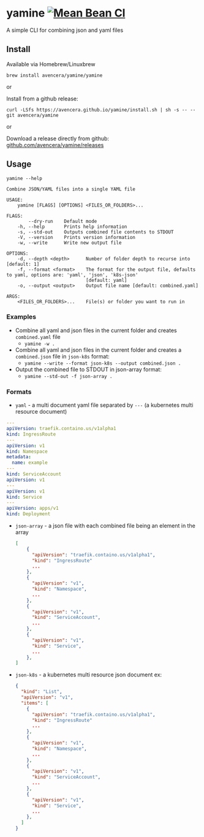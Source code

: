 # yamine [![Mean Bean CI](https://github.com/avencera/yamine/workflows/Mean%20Bean%20CI/badge.svg)](https://github.com/avencera/yamine/actions?query=workflow%3A%22Mean+Bean+CI%22)

A simple CLI for combining json and yaml files

## Install

Available via Homebrew/Linuxbrew

`brew install avencera/yamine/yamine`

or

Install from a github release:

`curl -LSfs https://avencera.github.io/yamine/install.sh | sh -s -- --git avencera/yamine`

or

Download a release directly from github: [github.com/avencera/yamine/releases](https://github.com/avencera/yamine/releases)

## Usage

`yamine --help`

```
Combine JSON/YAML files into a single YAML file

USAGE:
    yamine [FLAGS] [OPTIONS] <FILES_OR_FOLDERS>...

FLAGS:
        --dry-run    Default mode
    -h, --help       Prints help information
    -s, --std-out    Outputs combined file contents to STDOUT
    -V, --version    Prints version information
    -w, --write      Write new output file

OPTIONS:
    -d, --depth <depth>      Number of folder depth to recurse into [default: 1]
    -f, --format <format>    The format for the output file, defaults to yaml, options are: 'yaml', 'json', 'k8s-json'
                             [default: yaml]
    -o, --output <output>    Output file name [default: combined.yaml]

ARGS:
    <FILES_OR_FOLDERS>...    File(s) or folder you want to run in
```

### Examples

- Combine all yaml and json files in the current folder and creates `combined.yaml` file
  - `yamine -w .`
- Combine all yaml and json files in the current folder and creates a `combined.json` file in `json-k8s` format:
  - `yamine --write --format json-k8s --output combined.json .`
- Output the combined file to STDOUT in json-array format:
  - `yamine --std-out -f json-array .`

### Formats

- `yaml` - a multi document yaml file separated by `---` (a kubernetes multi resource document)

```yaml
---
apiVersion: traefik.containo.us/v1alpha1
kind: IngressRoute
---
apiVersion: v1
kind: Namespace
metadata:
  name: example
---
kind: ServiceAccount
apiVersion: v1
---
apiVersion: v1
kind: Service
---
apiVersion: apps/v1
kind: Deployment
```

- `json-array` - a json file with each combined file being an element in the array

  ```json
  [
      {
        "apiVersion": "traefik.containo.us/v1alpha1",
        "kind": "IngressRoute"
        ...
      },
      {
        "apiVersion": "v1",
        "kind": "Namespace",
        ...
      },
      {
        "apiVersion": "v1",
        "kind": "ServiceAccount",
        ...
      },
      {
        "apiVersion": "v1",
        "kind": "Service",
        ...
      },
  ]
  ```

- `json-k8s` - a kubernetes multi resource json document ex:

  ```json
  {
    "kind": "List",
    "apiVersion": "v1",
    "items": [
      {
        "apiVersion": "traefik.containo.us/v1alpha1",
        "kind": "IngressRoute"
        ...
      },
      {
        "apiVersion": "v1",
        "kind": "Namespace",
        ...
      },
      {
        "apiVersion": "v1",
        "kind": "ServiceAccount",
        ...
      },
      {
        "apiVersion": "v1",
        "kind": "Service",
        ...
      },
    ]
  }
  ```
